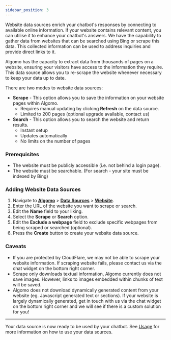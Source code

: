 ```yaml
---
sidebar_position: 3
---
```


Website data sources enrich your chatbot's responses by connecting to available online information. If your website contains relevant content, you can utilise it to enhance your chatbot's answers. We have the capability to gather data from websites that can be searched using Bing or scrape this data. This collected information can be used to address inquiries and provide direct links to it.

Algomo has the capacity to extract data from thousands of pages on a website, ensuring your visitors have access to the information they require.
This data source allows you to re-scrape the website whenever necessary to keep your data up to date.

There are two modes to website data sources:

- **Scrape** - This option allows you to save the information on your website pages within Algomo.
  - Requires manual updating by clicking **Refresh** on the data source.
  - Limited to 200 pages (optional upgrade available, contact us)
- **Search** - This option allows you to search the website and return results.
  - Instant setup
  - Updates automatically
  - No limits on the number of pages

### Prerequisites

- The website must be publicly accessible (i.e. not behind a login page).
- The website must be searchable. (For search - your site must be indexed by Bing)

### Adding Website Data Sources

1. Navigate to [**Algomo**](https://app.algomo.com/) > [**Data Sources**](https:app.algomo.com/data-sources) > [**Website**](https://app.algomo.com/data-sources/create/website).
2. Enter the URL of the website you want to scrape or search.
3. Edit the **Name** field to your liking.
4. Select the **Scrape** or **Search** option.
5. Edit the **Exclude a webpage** field to exclude specific webpages from being scraped or searched (optional).
6. Press the **Create** button to create your website data source.

### Caveats

- If you are protected by CloudFlare, we may not be able to scrape your website information. If scraping website fails, please contact us via the chat widget on the bottom right corner.
- Scrape only downloads textual information, Algomo currently does not save images. However, links to images embedded within chunks of text will be saved.
- Algomo does not download dynamically generated content from your website (eg. Javascript generated text or sections). If your website is largely dynamically generated, get in touch with us via the chat widget on the bottom right corner and we will see if there is a custom solution for you!

---

Your data source is now ready to be used by your chatbot. See [Usage](./Overview#usage.md) for more information on how to use your data sources.

